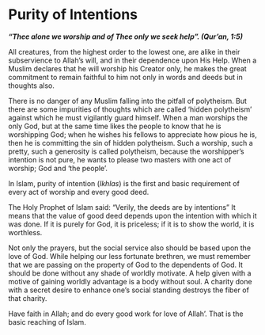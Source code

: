 Purity of Intentions
====================

***“Thee alone we worship and of Thee only we seek help”. (Qur’an,
1:5)***

All creatures, from the highest order to the lowest one, are alike in
their subservience to Allah’s will, and in their dependence upon His
Help. When a Muslim declares that he will worship his Creator only, he
makes the great commitment to remain faithful to him not only in words
and deeds but in thoughts also.

There is no danger of any Muslim falling into the pitfall of polytheism.
But there are some impurities of thoughts which are called ‘hidden
polytheism’ against which he must vigilantly guard himself. When a man
worships the only God, but at the same time likes the people to know
that he is worshipping God; when he wishes his fellows to appreciate how
pious he is, then he is committing the sin of hidden polytheism. Such a
worship, such a pretty, such a generosity is called polytheism, because
the worshipper’s intention is not pure, he wants to please two masters
with one act of worship; God and ‘the people’.

In Islam, purity of intention (*Ikhlas*) is the first and basic
requirement of every act of worship and every good deed.

The Holy Prophet of Islam said: “Verily, the deeds are by intentions” It
means that the value of good deed depends upon the intention with which
it was done. If it is purely for God, it is priceless; if it is to show
the world, it is worthless.

Not only the prayers, but the social service also should be based upon
the love of God. While helping our less fortunate brethren, we must
remember that we are passing on the property of God to the dependents of
God. It should be done without any shade of worldly motivate. A help
given with a motive of gaining worldly advantage is a body without soul.
A charity done with a secret desire to enhance one’s social standing
destroys the fiber of that charity.

Have faith in Allah; and do every good work for love of Allah’. That is
the basic reaching of Islam.


